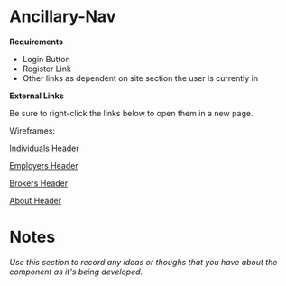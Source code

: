 # **Ancillary-Nav**

**Requirements**

* Login Button
* Register Link
* Other links as dependent on site section the user is currently in

**External Links**

Be sure to right-click the links below to open them in a new page.

Wireframes:

[Individuals Header](http://46dwqc.axshare.com/#g=1&p=header_-_individuals)

[Employers Header](http://46dwqc.axshare.com/#g=1&p=header_-_employers)

[Brokers Header](http://46dwqc.axshare.com/#g=1&p=header_-_brokers)

[About Header](http://46dwqc.axshare.com/#g=1&p=header_-_about)


# **Notes**

*Use this section to record any ideas or thoughs that you have about the component as it's being developed.*
